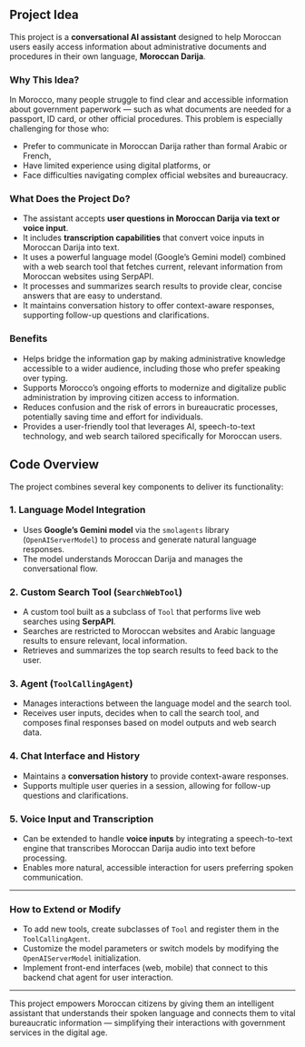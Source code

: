 ## Project Idea

This project is a **conversational AI assistant** designed to help Moroccan users easily access information about administrative documents and procedures in their own language, **Moroccan Darija**.

### Why This Idea?

In Morocco, many people struggle to find clear and accessible information about government paperwork — such as what documents are needed for a passport, ID card, or other official procedures. This problem is especially challenging for those who:

- Prefer to communicate in Moroccan Darija rather than formal Arabic or French,  
- Have limited experience using digital platforms, or  
- Face difficulties navigating complex official websites and bureaucracy.

### What Does the Project Do?

- The assistant accepts **user questions in Moroccan Darija via text or voice input**.  
- It includes **transcription capabilities** that convert voice inputs in Moroccan Darija into text.  
- It uses a powerful language model (Google’s Gemini model) combined with a web search tool that fetches current, relevant information from Moroccan websites using SerpAPI.  
- It processes and summarizes search results to provide clear, concise answers that are easy to understand.  
- It maintains conversation history to offer context-aware responses, supporting follow-up questions and clarifications.

### Benefits

- Helps bridge the information gap by making administrative knowledge accessible to a wider audience, including those who prefer speaking over typing.  
- Supports Morocco’s ongoing efforts to modernize and digitalize public administration by improving citizen access to information.  
- Reduces confusion and the risk of errors in bureaucratic processes, potentially saving time and effort for individuals.  
- Provides a user-friendly tool that leverages AI, speech-to-text technology, and web search tailored specifically for Moroccan users.


## Code Overview

The project combines several key components to deliver its functionality:

### 1. Language Model Integration

- Uses **Google’s Gemini model** via the `smolagents` library (`OpenAIServerModel`) to process and generate natural language responses.  
- The model understands Moroccan Darija and manages the conversational flow.

### 2. Custom Search Tool (`SearchWebTool`)

- A custom tool built as a subclass of `Tool` that performs live web searches using **SerpAPI**.  
- Searches are restricted to Moroccan websites and Arabic language results to ensure relevant, local information.  
- Retrieves and summarizes the top search results to feed back to the user.

### 3. Agent (`ToolCallingAgent`)

- Manages interactions between the language model and the search tool.  
- Receives user inputs, decides when to call the search tool, and composes final responses based on model outputs and web search data.

### 4. Chat Interface and History

- Maintains a **conversation history** to provide context-aware responses.  
- Supports multiple user queries in a session, allowing for follow-up questions and clarifications.

### 5. Voice Input and Transcription

- Can be extended to handle **voice inputs** by integrating a speech-to-text engine that transcribes Moroccan Darija audio into text before processing.  
- Enables more natural, accessible interaction for users preferring spoken communication.

---

### How to Extend or Modify

- To add new tools, create subclasses of `Tool` and register them in the `ToolCallingAgent`.  
- Customize the model parameters or switch models by modifying the `OpenAIServerModel` initialization.  
- Implement front-end interfaces (web, mobile) that connect to this backend chat agent for user interaction.



---

This project empowers Moroccan citizens by giving them an intelligent assistant that understands their spoken language and connects them to vital bureaucratic information — simplifying their interactions with government services in the digital age.
